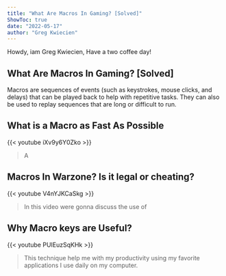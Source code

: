 ```yaml
---
title: "What Are Macros In Gaming? [Solved]"
ShowToc: true 
date: "2022-05-17"
author: "Greg Kwiecien" 
---
```


Howdy, iam Greg Kwiecien, Have a two coffee day!
## What Are Macros In Gaming? [Solved]
Macros are sequences of events (such as keystrokes, mouse clicks, and delays) that can be played back to help with repetitive tasks. They can also be used to replay sequences that are long or difficult to run.

## What is a Macro as Fast As Possible
{{< youtube iXv9y6Y0Zko >}}
>A 

## Macros In Warzone? Is it legal or cheating?
{{< youtube V4nYJKCaSkg >}}
>In this video were gonna discuss the use of 

## Why Macro keys are Useful?
{{< youtube PUIEuzSqKHk >}}
>This technique help me with my productivity using my favorite applications I use daily on my computer.

